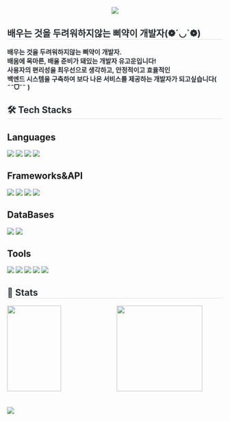 <div align= "center">
    <img src="https://capsule-render.vercel.app/api?type=shark&color=ffff99&height=120&text=WELCOME%20TO%20THE%20GoWoon's%20GitHub('-'🖐🏻)&animation=blink&fontColor=000000&fontSize=40" />
    </div>
    <div style="text-align: left;"> 
    <h2 style="border-bottom: 1px solid #d8dee4; color: #282d33;"> 배우는 것을 두려워하지않는 삐약이 개발자(❁´◡`❁) </h2>  
    <div style="font-weight: 700; font-size: 15px; text-align: left; color: #282d33;"> 배우는 것을 두려워하지않는 삐약이 개발자. </li><br></li>배움에 목마른, 배울 준비가 돼있는 개발자 유고운입니다!</li><br></li>사용자의 편리성을 최우선으로 생각하고, 안정적이고 효율적인<br> 백엔드 시스템을 구축하여 보다 나은 서비스를 제공하는 개발자가 되고싶습니다( ˶ˆᗜˆ˵ ) </div> 
    </div>
    <div style="text-align: left;">
    <h2 style="border-bottom: 1px solid #d8dee4; color: #282d33;"> 🛠️ Tech Stacks </h2>
    <div style="margin: ; text-align: left;" "text-align: left;">
          <h2>Languages</h2>
          <img src="https://img.shields.io/badge/Java-007396?style=for-the-badge&logo=Java&logoColor=white">
          <img src="https://img.shields.io/badge/HTML5-E34F26?style=for-the-badge&logo=HTML5&logoColor=white">
          <img src="https://img.shields.io/badge/CSS3-1572B6?style=for-the-badge&logo=CSS3&logoColor=white">
          <img src="https://img.shields.io/badge/Javascript-F7DF1E?style=for-the-badge&logo=Javascript&logoColor=white">
          <h2>Frameworks&API</h2>
          <img src="https://img.shields.io/badge/Spring-6DB33F?style=for-the-badge&logo=Spring&logoColor=white">
          <img src="https://img.shields.io/badge/Spring Boot-578B34?style=for-the-badge&logo=Spring Boot&logoColor=white">
          <img src="https://img.shields.io/badge/Bootstrap-7952B3?style=for-the-badge&logo=Bootstrap&logoColor=white">
          <img src="https://img.shields.io/badge/JPA-90E59A?style=for-the-badge&logo=JPA&logoColor=white">
          <h2>DataBases</h2>
          <img src="https://img.shields.io/badge/MySQL-4479A1?style=for-the-badge&logo=MySQL&logoColor=white">
          <img src="https://img.shields.io/badge/Oracle-F80000?style=for-the-badge&logo=Oracle&logoColor=white">
          <h2>Tools</h2>
          <img src="https://img.shields.io/badge/Dbeaver-1997B5?style=for-the-badge&logo=DBeaver&logoColor=white">
          <img src="https://img.shields.io/badge/IntelliJ IDea-FF5A5F?style=for-the-badge&logo=IntelliJ IDea&logoColor=white">  
          <img src="https://img.shields.io/badge/Visual Studio Code-0078C0?style=for-the-badge&logo=Visual Studio Code&logoColor=white"> 
          <img src="https://img.shields.io/badge/Github-FFDF6F?style=for-the-badge&logo=Github&logoColor=white">
          <img src="https://img.shields.io/badge/Notion-E8E8E8?style=for-the-badge&logo=Notion&logoColor=white">
          <br/>
          </div>
    </div>
    <h2 style="border-bottom: 1px solid #d8dee4; color: #282d33;"> 🏅 Stats </h2> 
      <div style="text-align: left;">
        <img src="https://github-readme-stats.vercel.app/api?username=GoniGoniiiii&layout=compact&bg_color=180,00000000&title_color=000000&text_color=000000&count_private=true&show_icons=true" style="height:200px; width:50%;">
        <img src="https://github-readme-stats.vercel.app/api/top-langs/?username=GoniGoniiiii&layout=compact&bg_color=180,00000000&title_color=000000&text_color=000000" style="height:200px; "/>
      </div>
<br><br>
    <img src="https://github-readme-activity-graph.vercel.app/graph?username=GoniGoniiiii&bg_color=white&color=000000&line=E8E8E8&point=000000&custom_title=고운's%20Contribution%20Graph">
